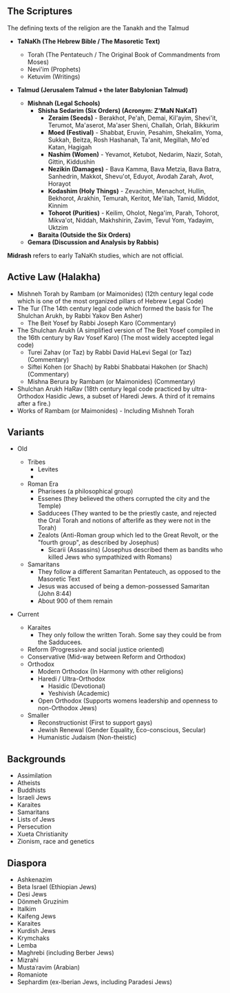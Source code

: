 ## The Scriptures
The defining texts of the religion are the Tanakh and the Talmud

- **TaNaKh (The Hebrew Bible / The Masoretic Text)**
	- Torah (The Pentateuch / The Original Book of Commandments from Moses)
	- Nevi'im (Prophets)
	- Ketuvim (Writings)

- **Talmud (Jerusalem Talmud + the later Babylonian Talmud)**
	- **Mishnah (Legal Schools)**
		-  **Shisha Sedarim (Six Orders) (Acronym: Z'MaN NaKaT)**
			- **Zeraim (Seeds)** - Berakhot, Pe'ah, Demai, Kil'ayim, Shevi'it, Terumot, Ma'aserot, Ma'aser Sheni, Challah, Orlah, Bikkurim
			- **Moed (Festival)** - Shabbat, Eruvin, Pesahim, Shekalim, Yoma, Sukkah, Beitza, Rosh Hashanah, Ta'anit, Megillah, Mo'ed Katan, Hagigah
			- **Nashim (Women)** - Yevamot, Ketubot, Nedarim, Nazir, Sotah, Gittin, Kiddushin
			- **Nezikin (Damages)** - Bava Kamma, Bava Metzia, Bava Batra, Sanhedrin, Makkot, Shevu'ot, Eduyot, Avodah Zarah, Avot, Horayot
			- **Kodashim (Holy Things)** - Zevachim, Menachot, Hullin, Bekhorot, Arakhin, Temurah, Keritot, Me'ilah, Tamid, Middot, Kinnim
			- **Tohorot (Purities)** - Keilim, Oholot, Nega'im, Parah, Tohorot, Mikva'ot, Niddah, Makhshirin, Zavim, Tevul Yom, Yadayim, Uktzim
		-  **Baraita (Outside the Six Orders)**
	- **Gemara (Discussion and Analysis by Rabbis)**

**Midrash** refers to early TaNaKh studies, which are not official.
## Active Law (Halakha)

- Mishneh Torah by Rambam (or Maimonides) (12th century legal code which is one of the most organized pillars of Hebrew Legal Code)
- The Tur (The 14th century legal code which formed the basis for The Shulchan Arukh, by Rabbi Yakov Ben Asher)
	- The Beit Yosef by Rabbi Joseph Karo (Commentary)
- The Shulchan Arukh (A simplified version of The Beit Yosef compiled in the 16th century by Rav Yosef Karo) (The most widely accepted legal code)
	- Turei Zahav (or Taz) by Rabbi David HaLevi Segal (or Taz) (Commentary)
	- Siftei Kohen (or Shach) by Rabbi Shabbatai Hakohen (or Shach) (Commentary)
	- Mishna Berura by Rambam (or Maimonides) (Commentary)
- Shulchan Arukh HaRav (18th century legal code practiced by ultra-Orthodox Hasidic Jews, a subset of Haredi Jews. A third of it remains after a fire.)
- Works of Rambam (or Maimonides) - Including Mishneh Torah
## Variants
- Old
	- Tribes
		- Levites
		- 
	- Roman Era
		- Pharisees (a philosophical group)
		- Essenes (they believed the others corrupted the city and the Temple)
		- Sadducees (They wanted to be the priestly caste, and rejected the Oral Torah and notions of afterlife as they were not in the Torah)
		- Zealots (Anti-Roman group which led to the Great Revolt, or the "fourth group", as described by Josephus)
			- Sicarii (Assassins) (Josephus described them as bandits who killed Jews who sympathized with Romans)
	- Samaritans
		- They follow a different Samaritan Pentateuch, as opposed to the Masoretic Text
		- Jesus was accused of being a demon-possessed Samaritan (John 8:44)
		- About 900 of them remain

- Current
	- Karaites
		- They only follow the written Torah. Some say they could be from the Sadducees.
	- Reform (Progressive and social justice oriented)
	- Conservative (Mid-way between Reform and Orthodox)
	- Orthodox
		- Modern Orthodox (In Harmony with other religions)
		- Haredi / Ultra-Orthodox
			- Hasidic (Devotional)
			- Yeshivish (Academic)
		- Open Orthodox (Supports womens leadership and openness to non-Orthodox Jews)
	- Smaller
		- Reconstructionist (First to support gays)
		- Jewish Renewal (Gender Equality, Eco-conscious, Secular)
		- Humanistic Judaism (Non-theistic)
## Backgrounds
- Assimilation
- Atheists
- Buddhists
- Israeli Jews
- Karaites
- Samaritans
- Lists of Jews
- Persecution
- Xueta Christianity
- Zionism, race and genetics
## Diaspora
- Ashkenazim
- Beta Israel (Ethiopian Jews)
- Desi Jews
- Dönmeh Gruzínim
- Italkim
- Kaifeng Jews
- Karaites
- Kurdish Jews
- Krymchaks
- Lemba
- Maghrebi (including Berber Jews)
- Mizrahi
- Mustaʿravim (Arabian)
- Romaniote
- Sephardim (ex-Iberian Jews, including Paradesi Jews)